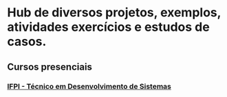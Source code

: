 # Hub de diversos projetos, exemplos, atividades exercícios e estudos de casos.

## Cursos presenciais

### [IFPI - Técnico em Desenvolvimento de Sistemas](/ifpi/README.md)